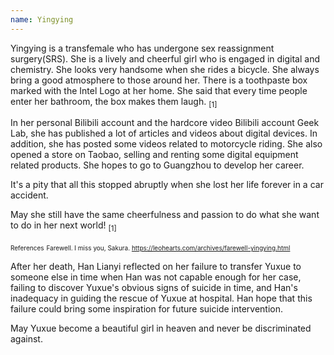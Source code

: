 ```yaml
---
name: Yingying
---
```

Yingying is a transfemale who has undergone sex reassignment surgery(SRS). She is a lively and cheerful girl who is engaged in digital and chemistry. She looks very handsome when she rides a bicycle. She always bring a good atmosphere to those around her. There is a toothpaste box marked with the Intel Logo at her home. She said that every time people enter her bathroom, the box makes them laugh. <sub>[1]</sub>

In her personal Bilibili account and the hardcore video Bilibili account Geek Lab, she has published a lot of articles and videos about digital devices. In addition, she has posted some videos related to motorcycle riding. She also opened a store on Taobao, selling and renting some digital equipment related products. She hopes to go to Guangzhou to develop her career.

It's a pity that all this stopped abruptly when she lost her life forever in a car accident.

May she still have the same cheerfulness and passion to do what she want to do in her next world! <sub>[1]</sub>

<font size=1>References</font>
<font size=1>Farewell. I miss you, Sakura. https://leohearts.com/archives/farewell-yingying.html</font>

After her death, Han Lianyi reflected on her failure to transfer Yuxue to someone else in time when Han was not capable enough for her case, failing to discover Yuxue's obvious signs of suicide in time, and Han's inadequacy in guiding the rescue of Yuxue at hospital. Han hope that this failure could bring some inspiration for future suicide intervention.

May Yuxue become a beautiful girl in heaven and never be discriminated against.